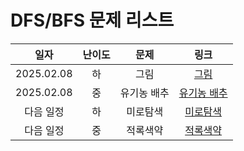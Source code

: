 # DFS/BFS 문제 리스트


|일자 | 난이도 | 문제 | 링크 | 
|:---:|:---:|:---:|:---:|
|2025.02.08 | 하 | 그림 | [그림](https://www.acmicpc.net/problem/1926)|
|2025.02.08 | 중 | 유기농 배추 | [유기농 배추](https://www.acmicpc.net/problem/1012)|
| 다음 일정 | 하 | 미로탐색 | [미로탐색](https://www.acmicpc.net/problem/2178)| 
| 다음 일정 | 중 | 적록색약 | [적록색약](https://www.acmicpc.net/problem/10026)|
